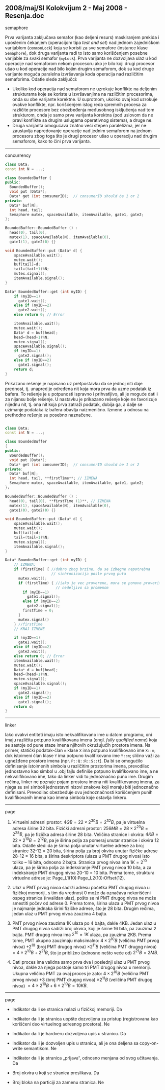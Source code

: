 2008/maj/SI Kolokvijum 2 - Maj 2008 - Resenja.doc
--------------------------------------------------------------------------------
semaphore

Prva varijanta zaključava semafor (kao deljeni resurs) maskiranjem prekida i uposlenim čekanjem
(operacijom tipa *test and set*) nad jednom zajedničkom varijablom (`commonLock`) koja se koristi za sve semafore (instance klase `Semaphore`), dok druga varijanta radi to isto samo korišćenjem posebne varijable za svaki semafor (`myLock`). Prva varijanta ne dozvoljava ulaz u kod operacije nad
semaforom nekom procesoru ako je bilo koji drugi procesor ušao u kod operacije nad bilo kojim
drugim semaforom, dok su kod druge varijante moguća paralelna izvršavanja koda operacija nad
različitim semaforima. Odatle slede zaključci:

- Ukoliko kod operacija nad semaforom ne uzrokuje konflikte na deljenim strukturama koje
se koriste u izvršavanjima na različitim procesorima, onda su obe varijante korektne. U
suprotnom, ukoliko ovaj kod uzrokuje ovakve konflikte, npr. korišćenjem istog reda
spremnih procesa za različite procesore bez obezbeđenja međusobnog isključenja nad tom
strukturom, onda je samo prva varijanta korektna (pod uslovom da ne pravi konflikte sa
drugim uslugama operativnog sistema), a druge ne.
- Druga varijanta omogućava znatno veći stepen paralelizma, jer ne zaustavlja napredovanje
operacije nad jednim semaforom na jednom procesoru zbog toga što je drugi procesor ušao
u operaciju nad drugim semaforom, kako to čini prva varijanta.

--------------------------------------------------------------------------------
concurrency

```cpp
class Data;
const int N = ...;

class BoundedBuffer {
public:
  BoundedBuffer();
  void put (Data*);
  Data* get (int consumerID);  // consumerID should be 1 or 2
private:
  Data* buf[N];
  int head, tail;
  Semaphore mutex, spaceAvailable, itemAvailable, gate1, gate2;
};

BoundedBuffer::BoundedBuffer () :
  head(0), tail(0),
  mutex(1), spaceAvailable(N), itemAvailable(0),
  gate1(1), gate2(0) {}

void BoundedBuffer::put (Data* d) {
    spaceAvailable.wait();
    mutex.wait();
    buf[tail]=d;
    tail=(tail+1)%N;
    mutex.signal();
    itemAvailable.signal();
}

Data* BoundedBuffer::get (int myID) {
    if (myID==1)
      gate1.wait();
    else if (myID==2)
      gate2.wait();
    else return 0; // Error

    itemAvailable.wait();
    mutex.wait();
    Data* d = buf[head];
    head=(head+1)%N;
    mutex.signal();
    spaceAvailable.signal();
    if (myID==1)
      gate2.signal();
    else if (myID==2)
      gate1.signal();
    return d;
}
```
Prikazano rešenje je napisano uz pretpostavku da se jednoj niti daje prednost, tj. unapred je
određena nit koja mora prva da uzme podatak iz bafera. To rešenje je u potpunosti ispravno i
prihvatljivo, ali je moguće dati i za nijansu bolje rešenje. U nastavku je prikazano rešenje koje ne
favorizuje nijednu nit, tj. ona nit koja prva zatraži podatak, dobija ga, a dalje se uzimanje podataka
iz bafera obavlja naizmenično. Izmene u odnosu na prethodno rešenje su posebno naznačene.

```cpp

class Data;
const int N = ...;

class BoundedBuffer
{
public:
  BoundedBuffer();
  void put (Data*);
  Data* get (int consumerID);  // consumerID should be 1 or 2
private:
  Data* buf[N];
  int head, tail, **firstTime**; // IZMENA
  Semaphore mutex, spaceAvailable, itemAvailable, gate1, gate2;
};

BoundedBuffer::BoundedBuffer () :
  head(0), tail(0), **firstTime (1)**, // IZMENA
  mutex(1), spaceAvailable(N), itemAvailable(0),
  gate1(0), gate2(0) {}

void BoundedBuffer::put (Data* d) {
    spaceAvailable.wait();
    mutex.wait();
    buf[tail]=d;
    tail=(tail+1)%N;
    mutex.signal();
    itemAvailable.signal();
}

Data* BoundedBuffer::get (int myID) {
    // IZMENA:
    if (firstTime) { //dobro zbog brzine, da se izbegne nepotrebna
                     // sinhronizacija posle prvog puta
      mutex.wait();
      if (firstTime) { //iako je vec provereno, mora se ponovo proveriti
                       // nedeljivo sa promenom
        if (myID==1)
          gate1.signal();
        else if (myID==2)
          gate2.signal();
        firstTime = 0;
      }
      mutex.signal()
    } //firstTime
    // KRAJ IZMENE

    if (myID==1)
      gate1.wait();
    else if (myID==2)
      gate2.wait();
    else return 0; // Error
    itemAvailable.wait();
    mutex.wait();
    Data* d = buf[head];
    head=(head+1)%N;
    mutex.signal();
    spaceAvailable.signal();
    if (myID==1)
      gate2.signal();
    else if (myID==2)
      gate1.signal();
    return d;
}
```
--------------------------------------------------------------------------------
linker

Iako ovakvi entiteti imaju isto nekvalifikovano ime u datom programu, oni imaju različita potpuno
kvalifikovana imena (engl. *fully qualified name*) koja se sastoje od pune staze imena njihovih
okružujućih prostora imena. Na primer, statički podatak-član
`m` klase `X` ima potpuno kvalifikovano
ime `X::m`, dok istoimeni član klase `Y` ima potpuno kvalifikovano ime `Y::m`; slično važi za
ugnežđene prostore imena (npr. `P::Q::R::S::t`). Da bi se omogućilo definisanje istoimenih
simbola u različitim prostorima imena, prevodilac jednostavno kao simbol u .obj fajlu definiše
potpuno kvalifikovano ime, a ne nekvalifikovano ime, tako da linker vidi to jednoznačno puno ime.
Drugim rečima, linker ne poznaje pojam prostora imena niti kvalifikovanog imena, za njega su svi
simboli jednostavni nizovi znakova koji moraju biti jednoznačno definisani. Prevodilac obezbeđuje
ovu jednoznačnosti korišćenjem punih kvalifikovanih imena kao imena simbola koje ostavlja
linkeru.

--------------------------------------------------------------------------------
page

1. Virtuelni adresni prostor: $4GB = 22\times 2^{30}B = 2^{32}B$, pa je virtuelna adresa širine 32 bita.
Fizički adresni prostor: $256MB = 28\times2^{20} B = 2^{28}B$, pa je fizička adresa širine 28 bita.
Veličina stranice i okvira: $4KB = 22*2^{10}B = 2^{12}B$, pa je širina polja za pomeraj unutar stranice i okvira 12 bita.
Odatle sledi da je širina polja unutar virtuelne adrese za broj stranice 32-12 = 20 bita, širina polja za broj okvira unutar fizičke adrese 28-12 = 16 bita, a širina deskriptora (ulaza u PMT drugog nivoa) isto toliko – 16 bita, odnosno 2 bajta.
Stranica prvog nivoa ima $1K = 2^{10}$ ulaza, pa je širina polja za indeksiranje PMT prvog nivoa 10 bita, a za indeksiranje PMT drugog nivoa 20-10 = 10 bita.
Prema tome, struktura virtuelne adrese je: Page_L1(10):Page_L2(10):Offset(12).


2. Ulaz u PMT prvog nivoa sadrži adresu početka PMT drugog nivoa u fizičkoj memoriji, s tim da vrednost 0 može da označava nekorišćeni ospeg stranica (invalidan ulaz), pošto se ni PMT drugog nivoa ne može smestiti počev od adrese 0. Prema tome, širina ulaza u PMT prvog nivoa je najmanje jednaka širini fizičke adrese, što je 28 bita. Drugim rečima, jedan ulaz u PMT prvog nivoa zauzima 4 bajta.

3. PMT prvog nivoa zauzima 1K ulaza po 4 bajta, dakle 4KB.
Jedan ulaz u PMT drugog nivoa sadrži broj okvira, koji je širine 16 bita, pa zauzima 2 bajta.
PMT drugog nivoa ima $2^{10} = 1K$ ulaza, pa zauzima 2KB.
Prema tome, PMT ukupno zauzimaju maksimalno:
$4\times 2^{10}B$ (veličina PMT prvog nivoa) $+ 2^{10}$ (broj PMT drugog nivoa) $\times 2^{11}B$ (veličina PMT drugog nivoa) $= 4\times 2^{10} B + 2^{21}B$, što je približno (odnosno nešto veće od) $2^{21}B= 2MB$.

4. Dati proces ima validna samo prva dva i poslednji ulaz u PMT prvog nivoa, dakle za njega postoje samo tri PMT drugog nivoa u memoriji. 
Ukupna veličina PMT za ovaj proces je zato:
$4\times2^{10}B$ (veličina PMT prvog nivoa) $+ 3$ (broj PMT drugog nivoa) $\times 2^{11}B$ (veličina PMT drugog nivoa) $= 4 \times 2^{10}B + 6 \times 2^{10}B = 10KB$.


--------------------------------------------------------------------------------
page


- Indikator da li se stranica nalazi u fizičkoj memoriji. Da

- Indikator da li je stranica uopšte dozvoljena za pristup
(registrovana kao korišćeni deo virtuelnog adresnog prostora). Ne

- Indikator da li je hardveru dozvoljena upis u stranicu. Da

- Indikator da li je dozvoljen upis u stranicu, ali je ona deljena sa
copy-on-write semantikom. 
Ne

- Indikator da li je stranica „prljava“, odnosno menjana od svog
učitavanja.
Da

- Broj okvira u koji se stranica preslikava. Da

- Broj bloka na particiji za zamenu stranica. Ne


